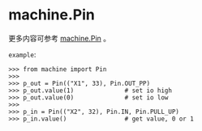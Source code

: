 # machine.Pin  
  更多内容可参考 [machine.Pin](http://docs.micropython.org/en/latest/pyboard/library/machine.Pin.html)  。

`example`:
```
>>> from machine import Pin
>>> 
>>> p_out = Pin(("X1", 33), Pin.OUT_PP)
>>> p_out.value(1)              # set io high
>>> p_out.value(0)              # set io low
>>> 
>>> p_in = Pin(("X2", 32), Pin.IN, Pin.PULL_UP)
>>> p_in.value()                # get value, 0 or 1
```